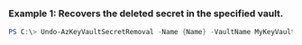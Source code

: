 ### Example 1: Recovers the deleted secret in the specified vault.
```powershell
PS C:\> Undo-AzKeyVaultSecretRemoval -Name {Name} -VaultName MyKeyVault
```

